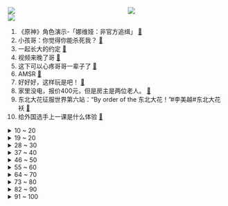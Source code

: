 <div >
	<a style="float:left;width:55%;" href = "https://github.com/anuraghazra/github-readme-stats">
	 <img src = "https://github-readme-stats.vercel.app/api?username=iuuuuuaena&theme=buefy&show_icons=true"/>
	</a>
	<a  style="float:right;width:45%" href = "https://github.com/anuraghazra/github-readme-stats">
	 <img  src="https://github-readme-stats.vercel.app/api/top-langs/?username=anuraghazra&layout=compact"/>
	</a>
	</div>

[![](https://img.shields.io/badge/jxd-@jxdgogogo.xyz-yellowgreen.svg)](https://www.jxdgogogo.xyz)<br>
1. 《原神》角色演示-「娜维娅：非官方追缉」 [:link:](//www.bilibili.com/video/BV1pG411Y7Jv) <br>
2. 小孩哥：你觉得你能杀死我？ [:link:](//www.bilibili.com/video/BV1tN4y1b763) <br>
3. 一起长大的约定 [:link:](//www.bilibili.com/video/BV1S64y1p7Qy) <br>
4. 视频来晚了哥 [:link:](//www.bilibili.com/video/BV1Vw41147uB) <br>
5. 这下可以心疼哥哥一辈子了 [:link:](//www.bilibili.com/video/BV1bi4y1e7wX) <br>
6. AMSR [:link:](//www.bilibili.com/video/BV1Lb4y1V7aT) <br>
7. 好好好，这样玩是吧！ [:link:](//www.bilibili.com/video/BV1PG411Y7cz) <br>
8. 家里没电，报价400元，但是房主是两位老人。 [:link:](//www.bilibili.com/video/BV18N4y1b7Zh) <br>
9. 东北大花征服世界第六站：“By order of the 东北大花！”#李美越#东北大花袄 [:link:](//www.bilibili.com/video/BV1ec411m7pn) <br>
10. 给外国选手上一课是什么体验 [:link:](//www.bilibili.com/video/BV1ib4y1G7or) <br>
<details>
<summary>10 ~ 20</summary>

11. 【北京欢迎你】这是一首来自五湖四海的新年祝福 [:link:](//www.bilibili.com/video/BV1uc411o7tw) <br>
12. 走自己的路，撑自己的伞 [:link:](//www.bilibili.com/video/BV1N94y1P7WE) <br>
13. 【毕导】这可能是世界上唯一科普这种皱纹的视频……？ [:link:](//www.bilibili.com/video/BV1Fj411H7Xi) <br>
14. 这次我想画的平一点 [:link:](//www.bilibili.com/video/BV1EG411Y7M9) <br>
15. 你的工作年度盘点已生成，请点击视频。 [:link:](//www.bilibili.com/video/BV1vK411b7gA) <br>
16. 韩国最臭食物给我们哥仨吃懵了… [:link:](//www.bilibili.com/video/BV12p4y1o7h6) <br>
17. 闻会军是谁？竟一夜之间刷爆朋友圈【梗指南】 [:link:](//www.bilibili.com/video/BV1Kg4y1C7Bj) <br>
18. 我爸可太有出息了 [:link:](//www.bilibili.com/video/BV1Li4y1a72V) <br>
19. 【瑞克与莫蒂】爽翻了！戴安姥姥登场，上演年度最佳剧情！（第七季大结局·剧情）#295 [:link:](//www.bilibili.com/video/BV1C64y1p7u3) <br>
</details>
<details>
<summary>19 ~ 20</summary>

20. 55岁阿姨苦练化妆挑战100天 [:link:](//www.bilibili.com/video/BV1Ra4y1r7Md) <br>
21. 违法工厂深夜转移证据，纪录片导演冒险潜伏拍摄。 [:link:](//www.bilibili.com/video/BV1bj411W7h6) <br>
22. 村上春树说过：人不能太轴 [:link:](//www.bilibili.com/video/BV1uN411V7eQ) <br>
23. 奇怪的冰淇淋 8 最终章？罗德换上了新衣服！泰坦机器人超进化！ [:link:](//www.bilibili.com/video/BV1MG411Y7DB) <br>
24. 咱爹咱妈的爱情故事之豆角情缘 [:link:](//www.bilibili.com/video/BV1HC4y1g72e) <br>
25. “大毒枭”网上带货 都是假货 给客户吃出糖尿病！ [:link:](//www.bilibili.com/video/BV1Kb4y1V7SV) <br>
26. 鳄鱼简直浑身都是宝！ [:link:](//www.bilibili.com/video/BV1Cu4y1M7kZ) <br>
27. 二次元大战老君山！ [:link:](//www.bilibili.com/video/BV1MW4y1F7bh) <br>
28. 上车睡觉，下车尿尿，到点拍照，一问去哪，啥也不知道(-｡-; [:link:](//www.bilibili.com/video/BV1Cg4y117Xp) <br>
</details>
<details>
<summary>28 ~ 30</summary>

29. “挥棒的那一刻，艺术已成” [:link:](//www.bilibili.com/video/BV1Xj411n7ZF) <br>
30. 一口气了解全球游戏产业 | 为什么最近各大科技巨头纷纷入局？ [:link:](//www.bilibili.com/video/BV1Qb4y1G7vY) <br>
31. 折断是你的谎言 [:link:](//www.bilibili.com/video/BV1Lc411o7QG) <br>
32. 大声发，但是通的高压电 [:link:](//www.bilibili.com/video/BV1ne411C76Q) <br>
33. 《惩 戒 之 键》 [:link:](//www.bilibili.com/video/BV1mw411t7dn) <br>
34. 我买了世界上最特别的子弹！竟然是塑料材质！据说性能超强？！ [:link:](//www.bilibili.com/video/BV16N411V7xi) <br>
35. 科目三完整版来啦！ [:link:](//www.bilibili.com/video/BV1UK411b7jj) <br>
36. “区区零下二十度而已” [:link:](//www.bilibili.com/video/BV1Qp4y1f7Bo) <br>
37. 这能不好吃？ [:link:](//www.bilibili.com/video/BV1mC4y1Q7NU) <br>
</details>
<details>
<summary>37 ~ 40</summary>

38. 一 名 医 生 决 定 帮 病 人 有 尊 严 地 死 ！ [:link:](//www.bilibili.com/video/BV1Ru4y1J7Ee) <br>
39. 【传染病系列17】从私处溃烂到精神分裂，梅毒是如何从肉体和精神上瓦解你的 [:link:](//www.bilibili.com/video/BV1Ec411y7kW) <br>
40. ⚡最 爽 的 一 集⚡ [:link:](//www.bilibili.com/video/BV1rw411x7c1) <br>
41. 鱼：家鱼们，没事别往东北这边报名了 [:link:](//www.bilibili.com/video/BV1Fw41147eq) <br>
42. 生活不易 爹地叹气… [:link:](//www.bilibili.com/video/BV1op4y1f7RB) <br>
43. 整蛊！偷偷把颜料放进女友的身体乳里...真把她全身染红了？！ [:link:](//www.bilibili.com/video/BV1LQ4y137Hw) <br>
44. 关于社恐回学校探望老师这件事 [:link:](//www.bilibili.com/video/BV1hu4y1J7zj) <br>
45. 深圳这公园迟早出个歼20飞行员 [:link:](//www.bilibili.com/video/BV1n94y1A7Ff) <br>
46. 30年的馄饨老店，阿姨都很热情，冬天吃一碗身心都暖暖的 [:link:](//www.bilibili.com/video/BV1Sc411m7NK) <br>
</details>
<details>
<summary>46 ~ 50</summary>

47. 女孩子玩塞恩怎么了？ [:link:](//www.bilibili.com/video/BV11g4y117PD) <br>
48. 原来爱真的有颜色 [:link:](//www.bilibili.com/video/BV1ag4y117G3) <br>
49. 【花小烙】为什么冬天在外面冻久了皮肤会变紫？ [:link:](//www.bilibili.com/video/BV1ea4y1r7kC) <br>
50. 【兔丸】cos凝光去故宫看雪啦 [:link:](//www.bilibili.com/video/BV1Jp4y1f7qe) <br>
51. 因为情怀我开了家8K电影院，放完一部电影就拆迁了 [:link:](//www.bilibili.com/video/BV1dw411x75M) <br>
52. 下雪了！星你竟已播出十年！今天就来回顾现象级大爆剧《来自星星的你》 [:link:](//www.bilibili.com/video/BV1DC4y1Q7WU) <br>
53. 争议最大的上古帝王 | 建国还是窃国？ [:link:](//www.bilibili.com/video/BV1Uu4y1K7xi) <br>
54. 舍友考四级堪比电视剧 [:link:](//www.bilibili.com/video/BV1tc411m7nG) <br>
55. 成都大哥卖血旺，一斤血兑五斤水，一碗卖28，20元成本至少赚2000 [:link:](//www.bilibili.com/video/BV1dN411V7Yg) <br>
</details>
<details>
<summary>55 ~ 60</summary>

56. 果然认真画画就是不一样！ [:link:](//www.bilibili.com/video/BV1bC4y1g7tJ) <br>
57. 可算是找到了 [:link:](//www.bilibili.com/video/BV1AN4y1a7bU) <br>
58. 小潮team(不全)尴尬故事会 [:link:](//www.bilibili.com/video/BV1BN411G7pW) <br>
59. 你 的 遗 憾 是 什 么 ？ [:link:](//www.bilibili.com/video/BV1AN4y1874D) <br>
60. 【塞尔达】那些超乎你想象力的离谱游戏玩法！ [:link:](//www.bilibili.com/video/BV1iK411b7kv) <br>
61. 为了做个窑鸡，帅小伙买了150斤土做窑.... [:link:](//www.bilibili.com/video/BV14C4y1Q7LZ) <br>
62. 说出你认为ai绝对替代不了人类的事 [:link:](//www.bilibili.com/video/BV1jj411W7Uu) <br>
63. 5年来，E宝写给你395封情书 [:link:](//www.bilibili.com/video/BV1AG411Y7Zy) <br>
64. 以后只吃有说明书的美食！ [:link:](//www.bilibili.com/video/BV1u94y1P7p9) <br>
</details>
<details>
<summary>64 ~ 70</summary>

65. 【进击的巨人动画】 黑爱的立体机动时间 [:link:](//www.bilibili.com/video/BV1Cg4y117dX) <br>
66. 血战索姆河，历史上最接近地狱的一天【一战的故事·1916】 [:link:](//www.bilibili.com/video/BV1Pj411W79P) <br>
67. 零食娃娃机？ [:link:](//www.bilibili.com/video/BV1Ea4y1r7nx) <br>
68. 见过逆风局，没见过逆天开局 [:link:](//www.bilibili.com/video/BV18a4y1976J) <br>
69. 全网寻找这个季莹莹 [:link:](//www.bilibili.com/video/BV1F94y1P7ui) <br>
70. 不是很想用这个手机了 [:link:](//www.bilibili.com/video/BV1ab4y1G7tS) <br>
71. 真有女生能做出这表情？看完差点没把我笑死！ [:link:](//www.bilibili.com/video/BV1Mu4y1K7oS) <br>
72. 最新韩剧《死期将至》男主要死12次，体会不同人的死亡经历，年度最有创意剧情！ [:link:](//www.bilibili.com/video/BV15u4y1n7ii) <br>
73. 对话，陈奕迅！！！！！！ [:link:](//www.bilibili.com/video/BV1Vc411y7nm) <br>
</details>
<details>
<summary>73 ~ 80</summary>

74. 社牛小狗基因揭秘，串了四种基因，看看都有哪些？ [:link:](//www.bilibili.com/video/BV1Eg4y1C7Em) <br>
75. 影视飓风2023相机颁奖！ [:link:](//www.bilibili.com/video/BV1eC4y1g799) <br>
76. 罪名成立！漫威开除征服者康演员《复联5》已经改名 [:link:](//www.bilibili.com/video/BV1Wg4y1C77z) <br>
77. 首先你要快乐 其次都是其次 [:link:](//www.bilibili.com/video/BV1rj411p7ih) <br>
78. “这点关系还是有的”深度解析《人民的名义》，刘生的背后是谁？ [:link:](//www.bilibili.com/video/BV1fe411k7TS) <br>
79. 【综艺名场面大赏】2023爆笑盘点 [:link:](//www.bilibili.com/video/BV1T94y1P7N7) <br>
80. 揭秘西方史上让你不寒而栗的八大酷刑！ [:link:](//www.bilibili.com/video/BV1tC4y1g7ia) <br>
81. 我宣布！这是我2023年最成功的整蛊！！！ [:link:](//www.bilibili.com/video/BV1Jw411475y) <br>
82. 千万别小看这些隐藏功能，关键时刻真的能救命！ [:link:](//www.bilibili.com/video/BV1iC4y1g7n8) <br>
</details>
<details>
<summary>82 ~ 90</summary>

83. 云天明在三体到底学到了什么？ [:link:](//www.bilibili.com/video/BV1ip4y1o7Er) <br>
84. 我爸问我考研还去不去了，笑了，老铁我这自制力以后再别考试写计划喽 [:link:](//www.bilibili.com/video/BV11u4y1H7K1) <br>
85. 改掉不良习惯，燃起青春斗志 [:link:](//www.bilibili.com/video/BV1tw41147ot) <br>
86. 王者上线新功能，QQ微信互通，终于等到这一天！！ [:link:](//www.bilibili.com/video/BV1Mw411476J) <br>
87. 赢一把就睡觉 - 嘴脸篇 [:link:](//www.bilibili.com/video/BV1ui4y1a7dN) <br>
88. 羊村第三季（2） [:link:](//www.bilibili.com/video/BV15a4y1r7te) <br>
89. 隋卞一做 |特级厨师怎么做梅菜扣肉？！这可能是全网最简单版本！ [:link:](//www.bilibili.com/video/BV1gW4y1F7pR) <br>
90. 当我喜欢一个东西后： [:link:](//www.bilibili.com/video/BV1QN4y1b7U8) <br>
91. 1000多个小生命 [:link:](//www.bilibili.com/video/BV1KG411Y7kb) <br>
</details>
<details>
<summary>91 ~ 100</summary>

92. 仙鹤进池子，看了会微博热搜，血压上来了【闲云】【留云借风真君】 [:link:](//www.bilibili.com/video/BV1Lj411W7N7) <br>
93. 记录一下天津亲友真的给我寄了雪过来 [:link:](//www.bilibili.com/video/BV1zN4y1b7Wq) <br>
94. Love shot喔喔喔 [:link:](//www.bilibili.com/video/BV1Rp4y1f7wW) <br>
95. 高中牲看了直接爽死！？ [:link:](//www.bilibili.com/video/BV1Zb4y157jK) <br>
96. 再靠近一点就点火开炮🔥💣 [:link:](//www.bilibili.com/video/BV1QG411r7M3) <br>
97. 同学，这里不让睡觉 [:link:](//www.bilibili.com/video/BV1Wa4y1R7a7) <br>
98. 但是但是 他把人给骂哭了 黑塔1.6直播【 崩坏:星穹铁道动画】 [:link:](//www.bilibili.com/video/BV1dc411m7eE) <br>
99. 重庆最辣？对广东人来说不过如此…… [:link:](//www.bilibili.com/video/BV1cC4y1g7xt) <br>
100. 跪行巨人 [:link:](//www.bilibili.com/video/BV1k64y1p7AZ) <br>
</details>
